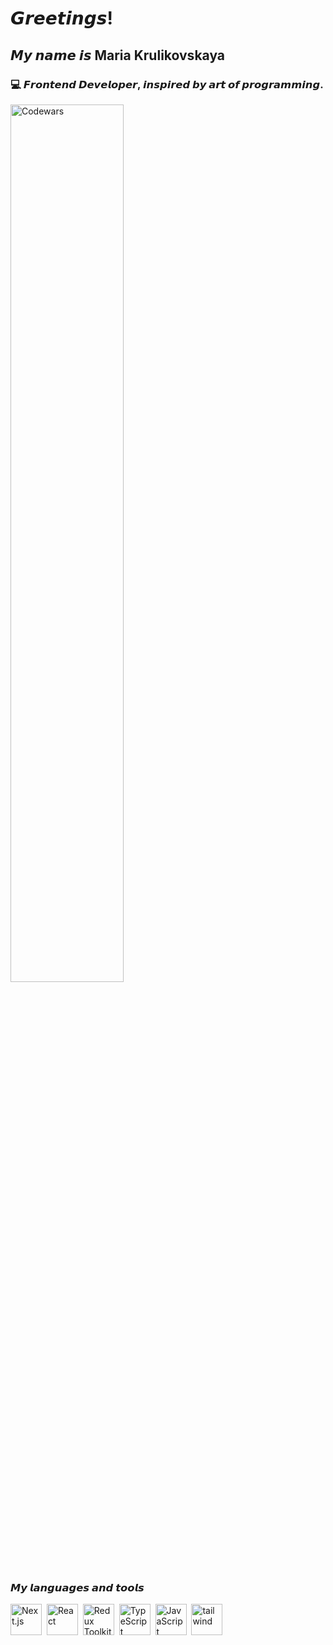 # 𝙂𝙧𝙚𝙚𝙩𝙞𝙣𝙜𝙨!

## 𝙈𝙮 𝙣𝙖𝙢𝙚 𝙞𝙨 **Maria Krulikovskaya**

### 💻 **𝙁𝙧𝙤𝙣𝙩𝙚𝙣𝙙 𝘿𝙚𝙫𝙚𝙡𝙤𝙥𝙚𝙧**, 𝙞𝙣𝙨𝙥𝙞𝙧𝙚𝙙 𝙗𝙮 𝙖𝙧𝙩 𝙤𝙛 𝙥𝙧𝙤𝙜𝙧𝙖𝙢𝙢𝙞𝙣𝙜.
<div>
    <a href="https://www.codewars.com/users/Fireonex" target="_blank" rel="noopener noreferrer">
      <img src="https://www.codewars.com/users/Fireonex/badges/large"
       title="My Codewars"
       alt="Codewars"
       width="60%" />
    </a>
</div>

### 𝙈𝙮 𝙡𝙖𝙣𝙜𝙪𝙖𝙜𝙚𝙨 𝙖𝙣𝙙 𝙩𝙤𝙤𝙡𝙨
<div>
    <a href="https://nextjs.org" target="_blank">
        <img src="https://img.icons8.com/?size=100&id=AU6Wc7r56Fxz&format=png&color=000000"
             title="Next.js" alt="Next.js" height="50"/></a>&nbsp;
    <a href="https://react.dev" target="_blank">
        <img src="https://img.icons8.com/?size=100&id=NfbyHexzVEDk&format=png&color=000000"
             title="React" alt="React" height="50"/></a>&nbsp;
    <a href="https://redux-toolkit.js.org" target="_blank">
        <img src="https://img.icons8.com/?size=100&id=jD-fJzVguBmw&format=png&color=000000"
             title="Redux Toolkit + RTK Query" alt="Redux Toolkit + RTK Query" height="50"/></a>&nbsp;
    <a href="https://www.typescriptlang.org" target="_blank">
        <img src="https://img.icons8.com/?size=100&id=uJM6fQYqDaZK&format=png&color=000000"
             title="TypeScript" alt="TypeScript" height="50"/></a>&nbsp;
    <a href="https://developer.mozilla.org" target="_blank">
        <img src="https://img.icons8.com/?size=100&id=108784&format=png&color=000000"
             title="JavaScript" alt="JavaScript" height="50"/></a>&nbsp;
    <a href="https://tailwindcss.com" target="_blank">
        <img src="https://img.icons8.com/?size=100&id=4PiNHtUJVbLs&format=png&color=000000"
             title="Tailwind CSS" alt="tailwind" height="50"/></a>&nbsp;
</div>

